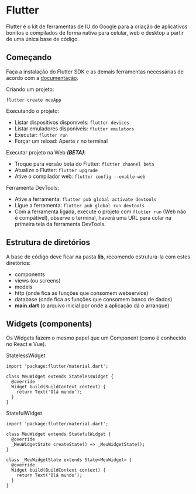 # Flutter

Flutter é o kit de ferramentas de IU do Google para a criação de aplicativos bonitos e compilados de forma nativa para celular, web e desktop a partir de uma única base de código.

## Começando

Faça a instalação do Flutter SDK e as demais ferramentas necessárias de acordo com a [documentação](https://flutter.dev/docs/get-started/install).

Criando um projeto: 

`flutter create meuApp`

Executando o projeto: 
- Listar dispositivos disponívels: `flutter devices`
- Listar emuladores disponíveis: `flutter emulators`
- Executar: `flutter run`
- Forçar um reload: Aperte `r` no terminal

Executar projeto na Web ***(BETA)***:
- Troque para versão beta do Flutter: `flutter channel beta`
- Atualize o Flutter: `flutter upgrade`
- Ative o compilador web: `flutter config --enable-web`

Ferramenta DevTools:

- Ative a ferramenta: `flutter pub global activate devtools`
- Ligue a ferramenta: `flutter pub global run devtools`
- Com a ferramenta ligada, execute o projeto com `flutter run` (Web não é compátivel), observe o terminal, haverá uma URL para colar na primeira tela da ferramenta DevTools.

## Estrutura de diretórios

A base de código deve ficar na pasta **lib**, recomendo estrutura-la com estes diretórios:
- components
- views (ou screens)
- models
- http (onde fica as funções que consomem webservice)
- database (onde fica as funções que consomem banco de dados)
- **main.dart** (o arquivo inicial por onde a aplicação dá o arranque)

## Widgets (components)

Os Widgets fazem o mesmo papel que um Component (como é conhecido no React e Vue).

StatelessWidget
```
import 'package:flutter/material.dart';

class MeuWidget extends StatelessWidget {
  @override
  Widget build(BuildContext context) {
    return Text('Olá mundo');
  }
}
```

StatefulWidget
```
import 'package:flutter/material.dart';

class MeuWidget extends StatefulWidget {
  @override
  _MeuWidgetState createState() => _MeuWidgetState();
}

class _MeuWidgetState extends State<MeuWidget> {
  @override
  Widget build(BuildContext context) {
    return Text('Olá mundo');
  }
}
```